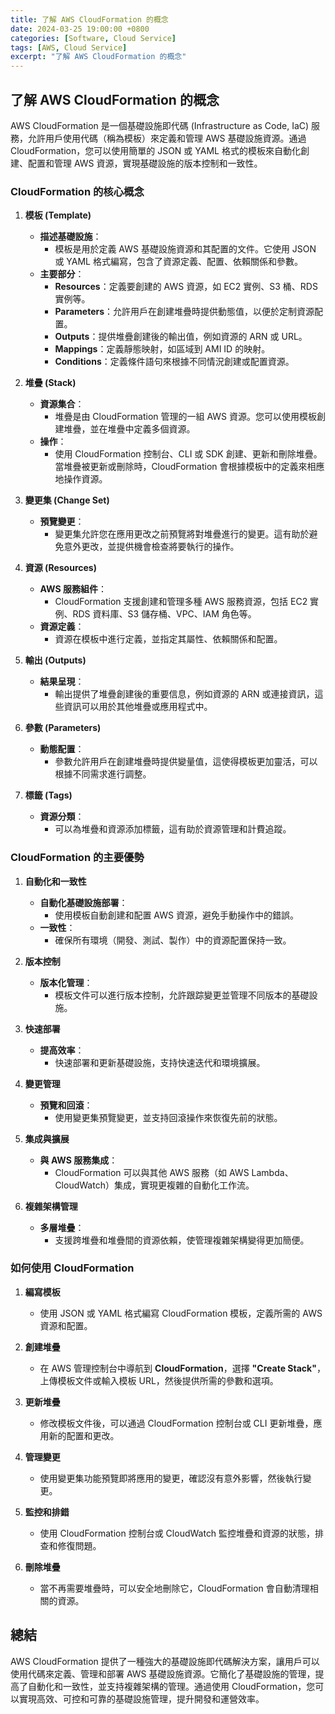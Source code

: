 ```yaml
---
title: 了解 AWS CloudFormation 的概念
date: 2024-03-25 19:00:00 +0800
categories: [Software, Cloud Service]
tags: [AWS, Cloud Service] 
excerpt: "了解 AWS CloudFormation 的概念"
---
```


## 了解 AWS CloudFormation 的概念

AWS CloudFormation 是一個基礎設施即代碼 (Infrastructure as Code, IaC) 服務，允許用戶使用代碼（稱為模板）來定義和管理 AWS 基礎設施資源。通過 CloudFormation，您可以使用簡單的 JSON 或 YAML 格式的模板來自動化創建、配置和管理 AWS 資源，實現基礎設施的版本控制和一致性。

### **CloudFormation 的核心概念**

1. **模板 (Template)**
   - **描述基礎設施**：
     - 模板是用於定義 AWS 基礎設施資源和其配置的文件。它使用 JSON 或 YAML 格式編寫，包含了資源定義、配置、依賴關係和參數。
   - **主要部分**：
     - **Resources**：定義要創建的 AWS 資源，如 EC2 實例、S3 桶、RDS 實例等。
     - **Parameters**：允許用戶在創建堆疊時提供動態值，以便於定制資源配置。
     - **Outputs**：提供堆疊創建後的輸出值，例如資源的 ARN 或 URL。
     - **Mappings**：定義靜態映射，如區域到 AMI ID 的映射。
     - **Conditions**：定義條件語句來根據不同情況創建或配置資源。

2. **堆疊 (Stack)**
   - **資源集合**：
     - 堆疊是由 CloudFormation 管理的一組 AWS 資源。您可以使用模板創建堆疊，並在堆疊中定義多個資源。
   - **操作**：
     - 使用 CloudFormation 控制台、CLI 或 SDK 創建、更新和刪除堆疊。當堆疊被更新或刪除時，CloudFormation 會根據模板中的定義來相應地操作資源。

3. **變更集 (Change Set)**
   - **預覽變更**：
     - 變更集允許您在應用更改之前預覽將對堆疊進行的變更。這有助於避免意外更改，並提供機會檢查將要執行的操作。

4. **資源 (Resources)**
   - **AWS 服務組件**：
     - CloudFormation 支援創建和管理多種 AWS 服務資源，包括 EC2 實例、RDS 資料庫、S3 儲存桶、VPC、IAM 角色等。
   - **資源定義**：
     - 資源在模板中進行定義，並指定其屬性、依賴關係和配置。

5. **輸出 (Outputs)**
   - **結果呈現**：
     - 輸出提供了堆疊創建後的重要信息，例如資源的 ARN 或連接資訊，這些資訊可以用於其他堆疊或應用程式中。

6. **參數 (Parameters)**
   - **動態配置**：
     - 參數允許用戶在創建堆疊時提供變量值，這使得模板更加靈活，可以根據不同需求進行調整。

7. **標籤 (Tags)**
   - **資源分類**：
     - 可以為堆疊和資源添加標籤，這有助於資源管理和計費追蹤。

### **CloudFormation 的主要優勢**

1. **自動化和一致性**
   - **自動化基礎設施部署**：
     - 使用模板自動創建和配置 AWS 資源，避免手動操作中的錯誤。
   - **一致性**：
     - 確保所有環境（開發、測試、製作）中的資源配置保持一致。

2. **版本控制**
   - **版本化管理**：
     - 模板文件可以進行版本控制，允許跟踪變更並管理不同版本的基礎設施。

3. **快速部署**
   - **提高效率**：
     - 快速部署和更新基礎設施，支持快速迭代和環境擴展。

4. **變更管理**
   - **預覽和回滾**：
     - 使用變更集預覽變更，並支持回滾操作來恢復先前的狀態。

5. **集成與擴展**
   - **與 AWS 服務集成**：
     - CloudFormation 可以與其他 AWS 服務（如 AWS Lambda、CloudWatch）集成，實現更複雜的自動化工作流。

6. **複雜架構管理**
   - **多層堆疊**：
     - 支援跨堆疊和堆疊間的資源依賴，使管理複雜架構變得更加簡便。

### **如何使用 CloudFormation**

1. **編寫模板**
   - 使用 JSON 或 YAML 格式編寫 CloudFormation 模板，定義所需的 AWS 資源和配置。

2. **創建堆疊**
   - 在 AWS 管理控制台中導航到 **CloudFormation**，選擇 **"Create Stack"**，上傳模板文件或輸入模板 URL，然後提供所需的參數和選項。

3. **更新堆疊**
   - 修改模板文件後，可以通過 CloudFormation 控制台或 CLI 更新堆疊，應用新的配置和更改。

4. **管理變更**
   - 使用變更集功能預覽即將應用的變更，確認沒有意外影響，然後執行變更。

5. **監控和排錯**
   - 使用 CloudFormation 控制台或 CloudWatch 監控堆疊和資源的狀態，排查和修復問題。

6. **刪除堆疊**
   - 當不再需要堆疊時，可以安全地刪除它，CloudFormation 會自動清理相關的資源。

## **總結**

AWS CloudFormation 提供了一種強大的基礎設施即代碼解決方案，讓用戶可以使用代碼來定義、管理和部署 AWS 基礎設施資源。它簡化了基礎設施的管理，提高了自動化和一致性，並支持複雜架構的管理。通過使用 CloudFormation，您可以實現高效、可控和可靠的基礎設施管理，提升開發和運營效率。
